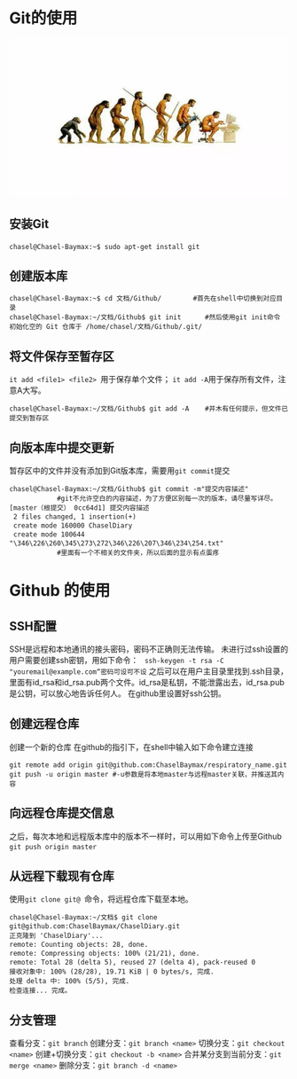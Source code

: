 # Git的使用
![image](1.jpg)

## 安装Git
`chasel@Chasel-Baymax:~$ sudo apt-get install git`
## 创建版本库
```
chasel@Chasel-Baymax:~$ cd 文档/Github/        #首先在shell中切换到对应目录
chasel@Chasel-Baymax:~/文档/Github$ git init		#然后使用git init命令
初始化空的 Git 仓库于 /home/chasel/文档/Github/.git/
```
## 将文件保存至暂存区

`it add <file1> <file2> `用于保存单个文件；
`it add -A`用于保存所有文件，注意A大写。
```
chasel@Chasel-Baymax:~/文档/Github$ git add -A	#并木有任何提示，但文件已提交到暂存区
```
## 向版本库中提交更新
暂存区中的文件并没有添加到Git版本库，需要用`git commit`提交
```
chasel@Chasel-Baymax:~/文档/Github$ git commit -m"提交内容描述"
			#git不允许空白的内容描述，为了方便区别每一次的版本，请尽量写详尽。
[master（根提交） 0cc64d1] 提交内容描述
 2 files changed, 1 insertion(+)
 create mode 160000 ChaselDiary
 create mode 100644 "\346\226\260\345\273\272\346\226\207\346\234\254.txt"
 			#里面有一个不相关的文件夹，所以后面的显示有点蛋疼
```
# Github 的使用
## SSH配置
SSH是远程和本地通讯的接头密码，密码不正确则无法传输。
未进行过ssh设置的用户需要创建ssh密钥，用如下命令：
` ssh-keygen -t rsa -C "youremail@example.com“密码可设可不设`
之后可以在用户主目录里找到.ssh目录，里面有id_rsa和id_rsa.pub两个文件。id_rsa是私钥，不能泄露出去，id_rsa.pub是公钥，可以放心地告诉任何人。
在github里设置好ssh公钥。
## 创建远程仓库
创建一个新的仓库
在github的指引下，在shell中输入如下命令建立连接
```
git remote add origin git@github.com:ChaselBaymax/respiratory_name.git
git push -u origin master #-u参数是将本地master与远程master关联，并推送其内容
```
## 向远程仓库提交信息
之后，每次本地和远程版本库中的版本不一样时，可以用如下命令上传至Github
`git push origin master`


## 从远程下载现有仓库
使用`git clone git@ `命令，将远程仓库下载至本地。
```
chasel@Chasel-Baymax:~/文档$ git clone git@github.com:ChaselBaymax/ChaselDiary.git
正克隆到 'ChaselDiary'...
remote: Counting objects: 28, done.
remote: Compressing objects: 100% (21/21), done.
remote: Total 28 (delta 5), reused 27 (delta 4), pack-reused 0
接收对象中: 100% (28/28), 19.71 KiB | 0 bytes/s, 完成.
处理 delta 中: 100% (5/5), 完成.
检查连接... 完成。
```
## 分支管理
查看分支：`git branch`
创建分支：`git branch <name>`
切换分支：`git checkout <name>`
创建+切换分支：`git checkout -b <name>`
合并某分支到当前分支：`git merge <name>`
删除分支：`git branch -d <name>`



